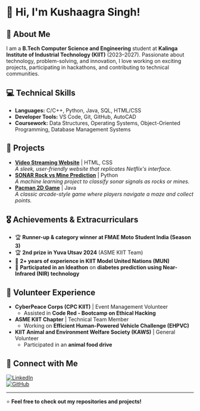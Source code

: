 # 👋 Hi, I'm Kushaagra Singh!

## 🏫 About Me
I am a **B.Tech Computer Science and Engineering** student at **Kalinga Institute of Industrial Technology (KIIT)** (2023–2027). Passionate about technology, problem-solving, and innovation, I love working on exciting projects, participating in hackathons, and contributing to technical communities.

## 💻 Technical Skills
- **Languages:** C/C++, Python, Java, SQL, HTML/CSS  
- **Developer Tools:** VS Code, Git, GitHub, AutoCAD  
- **Coursework:** Data Structures, Operating Systems, Object-Oriented Programming, Database Management Systems  

## 🚀 Projects
- **[Video Streaming Website](https://github.com/maskedgojo/Netflix-Clone/)** | HTML, CSS  
  *A sleek, user-friendly website that replicates Netflix's interface.*  
- **[SONAR Rock vs Mine Prediction](https://github.com/maskedgojo/rock-vs-mine-prediction)** | Python  
  *A machine learning project to classify sonar signals as rocks or mines.*  
- **[Pacman 2D Game](https://github.com/maskedgojo/Pacman)** | Java  
  *A classic arcade-style game where players navigate a maze and collect points.*  

## 🎖 Achievements & Extracurriculars
- 🏆 **Runner-up & category winner at FMAE Moto Student India (Season 3)**  
- 🏆 **2nd prize in Yuva Utsav 2024** (ASME KIIT Team)  
- 🎤 **2+ years of experience in KIIT Model United Nations (MUN)**  
- 🔬 **Participated in an Ideathon** on **diabetes prediction using Near-Infrared (NIR) technology**  

## 🌱 Volunteer Experience
- **CyberPeace Corps (CPC KIIT)** | Event Management Volunteer  
  - Assisted in **Code Red - Bootcamp on Ethical Hacking**  
- **ASME KIIT Chapter** | Technical Team Member  
  - Working on **Efficient Human-Powered Vehicle Challenge (EHPVC)**  
- **KIIT Animal and Environment Welfare Society (KAWS)** | General Volunteer  
  - Participated in an **animal food drive**  

## 🔗 Connect with Me
[![LinkedIn](https://img.shields.io/badge/LinkedIn-0A66C2?style=for-the-badge&logo=linkedin&logoColor=white)](https://www.linkedin.com/in/kushaagra-singh)  
[![GitHub](https://img.shields.io/badge/GitHub-181717?style=for-the-badge&logo=github&logoColor=white)](https://github.com/maskedgojo)  

---

⭐ **Feel free to check out my repositories and projects!**
